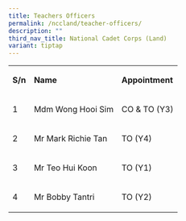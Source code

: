```yaml
---
title: Teachers Officers
permalink: /nccland/teacher-officers/
description: ""
third_nav_title: National Cadet Corps (Land)
variant: tiptap
---
```

<table style="minWidth: 75px">
<colgroup>
<col>
<col>
<col>
</colgroup>
<tbody>
<tr>
<td rowspan="1" colspan="1">
<p><strong>S/n</strong>
</p>
</td>
<td rowspan="1" colspan="1">
<p><strong>Name</strong>
</p>
</td>
<td rowspan="1" colspan="1">
<p><strong>Appointment</strong>
</p>
</td>
</tr>
<tr>
<td rowspan="1" colspan="1">
<p>1</p>
</td>
<td rowspan="1" colspan="1">
<p>Mdm Wong Hooi Sim</p>
</td>
<td rowspan="1" colspan="1">
<p>CO &amp; TO (Y3)</p>
</td>
</tr>
<tr>
<td rowspan="1" colspan="1">
<p>2</p>
</td>
<td rowspan="1" colspan="1">
<p>Mr Mark Richie Tan</p>
</td>
<td rowspan="1" colspan="1">
<p>TO (Y4)</p>
</td>
</tr>
<tr>
<td rowspan="1" colspan="1">
<p>3</p>
</td>
<td rowspan="1" colspan="1">
<p>Mr Teo Hui Koon</p>
</td>
<td rowspan="1" colspan="1">
<p>TO (Y1)</p>
</td>
</tr>
<tr>
<td rowspan="1" colspan="1">
<p>4</p>
</td>
<td rowspan="1" colspan="1">
<p>Mr Bobby Tantri</p>
</td>
<td rowspan="1" colspan="1">
<p>TO (Y2)</p>
</td>
</tr>
</tbody>
</table>
<p>&nbsp;</p>